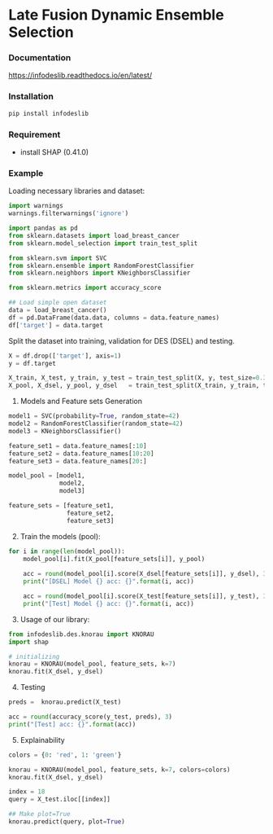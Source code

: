 # Late Fusion Dynamic Ensemble Selection 

### Documentation   
https://infodeslib.readthedocs.io/en/latest/ 

### Installation 

```bash
pip install infodeslib
```

###  Requirement 
- install SHAP (0.41.0)


### Example 

Loading necessary libraries and dataset:  

```python
import warnings
warnings.filterwarnings('ignore') 

import pandas as pd 
from sklearn.datasets import load_breast_cancer
from sklearn.model_selection import train_test_split

from sklearn.svm import SVC 
from sklearn.ensemble import RandomForestClassifier 
from sklearn.neighbors import KNeighborsClassifier 

from sklearn.metrics import accuracy_score 

## Load simple open dataset 
data = load_breast_cancer()
df = pd.DataFrame(data.data, columns = data.feature_names)
df['target'] = data.target 

```

Split the dataset into training, validation for DES (DSEL) and testing. 

```python
X = df.drop(['target'], axis=1) 
y = df.target 

X_train, X_test, y_train, y_test = train_test_split(X, y, test_size=0.30, random_state=42)
X_pool, X_dsel, y_pool, y_dsel   = train_test_split(X_train, y_train, test_size=0.30, random_state=42) 

```

1. Models and Feature sets Generation 

```python
model1 = SVC(probability=True, random_state=42)
model2 = RandomForestClassifier(random_state=42) 
model3 = KNeighborsClassifier() 

feature_set1 = data.feature_names[:10] 
feature_set2 = data.feature_names[10:20]
feature_set3 = data.feature_names[20:]

model_pool = [model1, 
              model2, 
              model3]

feature_sets = [feature_set1, 
                feature_set2, 
                feature_set3] 
```

2. Train the models (pool): 

```python 
for i in range(len(model_pool)): 
    model_pool[i].fit(X_pool[feature_sets[i]], y_pool)
    
    acc = round(model_pool[i].score(X_dsel[feature_sets[i]], y_dsel), 3) 
    print("[DSEL] Model {} acc: {}".format(i, acc)) 

    acc = round(model_pool[i].score(X_test[feature_sets[i]], y_test), 3)  
    print("[Test] Model {} acc: {}".format(i, acc))  
```

3. Usage of our library: 

```python
from infodeslib.des.knorau import KNORAU 
import shap 

# initializing 
knorau = KNORAU(model_pool, feature_sets, k=7)
knorau.fit(X_dsel, y_dsel)
``` 

4. Testing 

```python 
preds =  knorau.predict(X_test)  

acc = round(accuracy_score(y_test, preds), 3) 
print("[Test] acc: {}".format(acc))
```

5. Explainability 

```python 
colors = {0: 'red', 1: 'green'}  

knorau = KNORAU(model_pool, feature_sets, k=7, colors=colors)
knorau.fit(X_dsel, y_dsel) 
```

```python 
index = 18
query = X_test.iloc[[index]]

## Make plot=True 
knorau.predict(query, plot=True)
```
